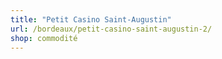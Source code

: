```yaml
---
title: "Petit Casino Saint-Augustin"
url: /bordeaux/petit-casino-saint-augustin-2/
shop: commodité
---
```

